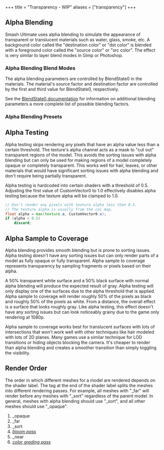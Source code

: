 +++
title = "Transparency - WIP"
aliases = ["transparency"]
+++
## Alpha Blending
Smash Ultimate uses alpha blending to simulate the appearance of transparent or translucent materials such as water, glass, smoke, etc. 
A background color called the "destination color" or "dst color" is blended with a foreground color called the "source color" or "src color". The effect is very similar to layer blend modes in Gimp or Photoshop. 

### Alpha Blending Blend Modes 
The alpha blending parameters are controlled by BlendState0 in the materials. The material's source factor 
and destination factor are controlled by the first and third value for BlendState0, respectively. 

See the <a href="https://github.com/ScanMountGoat/Smush-Material-Research/blob/master/Material%20Parameters.md#blending-state" target="_blank">BlendState0 documentation</a> for information on additional blending parameters a more complete list of possible blending factors.

### Alpha Blending Presets


## Alpha Testing 
Alpha testing skips rendering any pixels that have an alpha value less than a certain threshold. The texture's alpha channel acts as a mask to "cut out" transparent regions of the model. This avoids the sorting issues with alpha blending but can only be used for making regions of a model completely opaque or completely transparent. This works well for hair, leaves, or other materials that would 
have significant sorting issues with alpha blending and don't require being partially transparent. 

Alpha testing is hardcoded into certain shaders with a threshold of 0.5. Adjusting the first value of 
CustomVector0 to 1.0 effectively disables alpha testing because the texture alpha will be clamped to 1.0. 

```glsl
// Don't render any pixels with texture alpha less than 0.5.
// The texture alpha is usually from the col map.
float alpha = max(texture.a, CustomVector0.x);
if (alpha < 0.5)
    discard;
```

## Alpha Sample to Coverage
Alpha blending provides smooth blending but is prone to sorting issues. Alpha testing doesn't have any sorting issues but can only render parts of a model as fully opaque or fully transparent. Alpha sample to coverage represents transparency by sampling fragments or pixels based on their alpha.

A 50% transparent white surface and a 50% black surface with normal alpha blending will produce the expected result of gray. Alpha testing will only display one of the surfaces due to the alpha threshold that is applied. Alpha sample to coverage will render roughly 50% of the pixels as black and roughly 50% of the pixels as white. From a distance, the overall effect is a surface that looks roughly gray. Like alpha testing, this effect doesn't have any sorting issues but can look noticeably grainy due to the game only rendering at 1080p.

Alpha sample to coverage works best for translucent surfaces with lots of intersections that won't work well with other techniques like hair modeled with lots of 2D planes. Many games use a similar technique for LOD transitions or hiding objects blocking the camera. It's cheaper to render than alpha blending and creates a smoother transition than simply toggling the visibility.

## Render Order
The order in which different meshes for a model are rendered depends on the shader label. The tag at the end of the shader label 
splits the meshes into different rendering passes. For example, all meshes with "_far" will render before any meshes with "_sort" 
regardless of the parent model. In general, meshes with alpha blending should use "_sort", and all other meshes should use "_opaque".  

1. _opaque
2. _far
3. _sort
4. [*bloom pass*](/post_processing/postprocessing/#bloom)
5. _near
6. [*color grading pass*](/post_processing/colorgradinglut/)